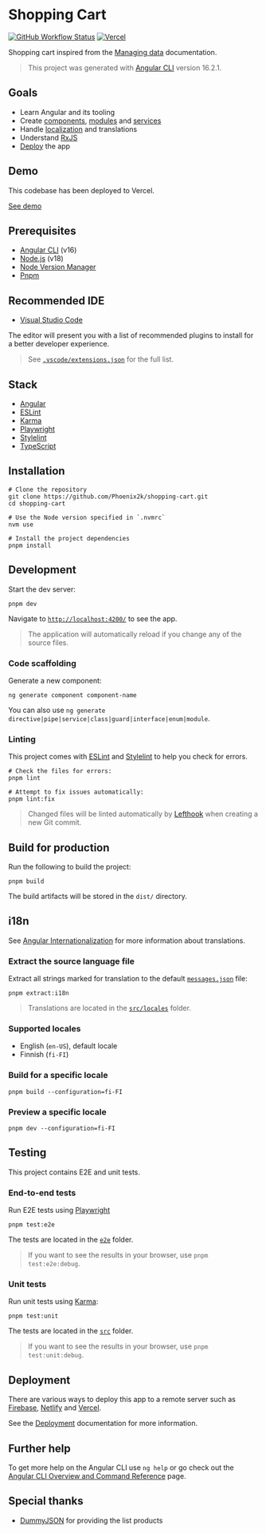 # Shopping Cart

[![GitHub Workflow Status](https://github.com/Phoenix2k/shopping-cart/actions/workflows/ci.yml/badge.svg)](https://github.com/Phoenix2k/shopping-cart/actions/workflows/ci.yml) [![Vercel](https://vercelbadge.vercel.app/api/phoenix2k/shopping-cart)][demo]

Shopping cart inspired from the [Managing data](https://angular.io/start/start-data) documentation.

> This project was generated with [Angular CLI][cli] version 16.2.1.

## Goals

- Learn Angular and its tooling
- Create [components](https://angular.io/cli/generate#component-command), [modules](https://angular.io/cli/generate#module-command) and [services](https://angular.io/cli/generate#service-command)
- Handle [localization][i18n] and translations
- Understand [RxJS](https://rxjs.dev/)
- [Deploy][deployment] the app

## Demo

This codebase has been deployed to Vercel.

[See demo][demo]

## Prerequisites

- [Angular CLI][cli] (v16)
- [Node.js](https://nodejs.org/) (v18)
- [Node Version Manager](https://github.com/nvm-sh/nvm)
- [Pnpm](https://pnpm.io/)

## Recommended IDE

- [Visual Studio Code](https://code.visualstudio.com/)

The editor will present you with a list of recommended plugins to install for a better developer experience.

> See [`.vscode/extensions.json`](.vscode/extensions.json) for the full list.

## Stack

- [Angular][angular]
- [ESLint][eslint]
- [Karma][karma]
- [Playwright][playwright]
- [Stylelint][stylelint]
- [TypeScript][typescript]

## Installation

```shell
# Clone the repository
git clone https://github.com/Phoenix2k/shopping-cart.git
cd shopping-cart

# Use the Node version specified in `.nvmrc`
nvm use

# Install the project dependencies
pnpm install
```

## Development

Start the dev server:

```shell
pnpm dev
```

Navigate to [`http://localhost:4200/`](http://localhost:4200/) to see the app.

> The application will automatically reload if you change any of the source files.

### Code scaffolding

Generate a new component:

```shell
ng generate component component-name
```

You can also use `ng generate directive|pipe|service|class|guard|interface|enum|module`.

### Linting

This project comes with [ESLint][eslint] and [Stylelint][stylelint] to help you check for errors.

```shell
# Check the files for errors:
pnpm lint

# Attempt to fix issues automatically:
pnpm lint:fix
```

> Changed files will be linted automatically by [Lefthook](https://github.com/evilmartians/lefthook) when creating a new Git commit.

## Build for production

Run the following to build the project:

```shell
pnpm build
```

The build artifacts will be stored in the `dist/` directory.

## i18n

See [Angular Internationalization][i18n] for more information about translations.

### Extract the source language file

Extract all strings marked for translation to the default [`messages.json`](./src/locales/messages.json) file:

```shell
pnpm extract:i18n
```

> Translations are located in the [`src/locales`](./src/locales) folder.

### Supported locales

- English (`en-US`), default locale
- Finnish (`fi-FI`)

### Build for a specific locale

```shell
pnpm build --configuration=fi-FI
```

### Preview a specific locale

```shell
pnpm dev --configuration=fi-FI
```

## Testing

This project contains E2E and unit tests.

### End-to-end tests

Run E2E tests using [Playwright][playwright]

```shell
pnpm test:e2e
```

The tests are located in the [`e2e`](./e2e/) folder.

> If you want to see the results in your browser, use `pnpm test:e2e:debug`.

### Unit tests

Run unit tests using [Karma][karma]:

```shell
pnpm test:unit
```

The tests are located in the [`src`](./src/) folder.

> If you want to see the results in your browser, use `pnpm test:unit:debug`.

## Deployment

There are various ways to deploy this app to a remote server such as [Firebase](https://firebase.google.com/docs/hosting), [Netlify](https://www.netlify.com/) and [Vercel](https://vercel.com/solutions/angular).

See the [Deployment][deployment] documentation for more information.

## Further help

To get more help on the Angular CLI use `ng help` or go check out the [Angular CLI Overview and Command Reference][cli] page.

## Special thanks

- [DummyJSON](https://dummyjson.com/) for providing the list products

[angular]: https://angular.io/
[cli]: https://angular.io/cli
[demo]: https://shopping-cart-sooty-eight.vercel.app
[deployment]: https://angular.io/guide/deployment
[eslint]: https://eslint.org/
[i18n]: https://angular.io/guide/i18n-overview
[karma]: https://karma-runner.github.io
[playwright]: https://playwright.dev/
[stylelint]: https://stylelint.io/
[typescript]: https://www.typescriptlang.org/
